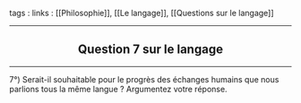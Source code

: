 tags : 
links : [[Philosophie]], [[Le langage]], [[Questions sur le langage]]

****

<h2 style="text-align: center;"> Question 7 sur le langage </h2>

****


7°) Serait-il souhaitable pour le progrès des échanges humains que nous parlions tous la même langue ? Argumentez votre réponse.